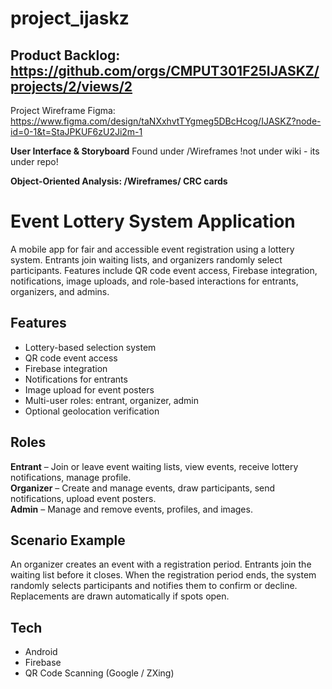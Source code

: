 # project_ijaskz

## Product Backlog: https://github.com/orgs/CMPUT301F25IJASKZ/projects/2/views/2

Project Wireframe Figma: https://www.figma.com/design/taNXxhvtTYgmeg5DBcHcog/IJASKZ?node-id=0-1&t=StaJPKUF6zU2Ji2m-1

**User Interface & Storyboard** Found under /Wireframes
!not under wiki - its under repo!

**Object-Oriented Analysis: /Wireframes/ CRC cards**



# Event Lottery System Application

A mobile app for fair and accessible event registration using a lottery system. Entrants join waiting lists, and organizers randomly select participants. Features include QR code event access, Firebase integration, notifications, image uploads, and role-based interactions for entrants, organizers, and admins.

## Features
- Lottery-based selection system
- QR code event access
- Firebase integration
- Notifications for entrants
- Image upload for event posters
- Multi-user roles: entrant, organizer, admin
- Optional geolocation verification

## Roles
**Entrant** – Join or leave event waiting lists, view events, receive lottery notifications, manage profile.  
**Organizer** – Create and manage events, draw participants, send notifications, upload event posters.  
**Admin** – Manage and remove events, profiles, and images.

## Scenario Example
An organizer creates an event with a registration period. Entrants join the waiting list before it closes. When the registration period ends, the system randomly selects participants and notifies them to confirm or decline. Replacements are drawn automatically if spots open.

## Tech
- Android
- Firebase
- QR Code Scanning (Google / ZXing)


